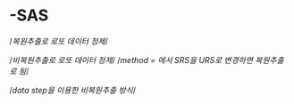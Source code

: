 # -SAS
/*복원추출로 로또 데이터 정제*/

/*비복원추출로 로또 데이터 정제*/
/*method = 에서 SRS을 URS로 변경하면 복원추출로 됨*/

/*data step을 이용한 비복원추출 방식*/
